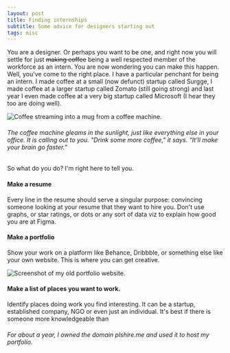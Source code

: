 ```yaml
---
layout: post
title: Finding internships
subtitle: Some advice for designers starting out
tags: misc
---
```


You are a designer. Or perhaps you want to be one, and right now you will settle for just ~~making coffee~~ being a well respected member of the workforce as an intern. You are now wondering you can make this happen. Well, you've come to the right place. I have a particular penchant for being an intern. I made coffee at a small (now defunct) startup called Surgge, I made coffee at a larger startup called Zomato (still going strong) and last year I even made coffee at a very big startup called Microsoft (I hear they too are doing well).

![Coffee streaming into a mug from a coffee machine.](https://gyanl.com/assets/coffee-machine.jpg)

###### The coffee machine gleams in the sunlight, just like everything else in your office. It is calling out to you. "Drink some more coffee," it says. “It’ll make your brain go faster.”

So what do you do? I'm right here to tell you.

#### Make a resume

Every line in the resume should serve a singular purpose: convincing someone looking at your resume that they want to hire you. Don't use graphs, or star ratings, or dots or any sort of data viz to explain how good you are at Figma.

#### Make a portfolio

Show your work on a platform like Behance, Dribbble, or something else like your own website. This is where you can get creative.

![Screenshot of my old portfolio website.](https://gyanl.com/assets/plshireme.jpg)

#### Make a list of places you want to work.

Identify places doing work you find interesting. It can be a startup, established company, NGO or even just an individual. It's best if there is someone more knowledgeable than

###### For about a year, I owned the domain plshire.me and used it to host my portfolio.
